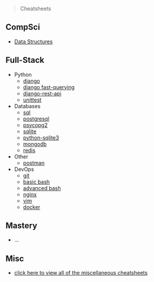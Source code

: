 > Cheatsheets

## CompSci

- [Data Structures](./compsci/data-structures.md)

## Full-Stack

- Python 
  - [django](./backend/django.md)
  - [django fast-querying](./backend/django-fast-querying.md)
  - [django-rest-api](./backend/django-rest-api.md)
  - [unittest](./backend/unittest.md)
- Databases
  - [sql](./backend/sql.md)
  - [postgresql](./backend/postgresql.md)
  - [psycopg2](./backend/psycopg2.md)
  - [sqlite](./backend/sqlite.md)
  - [python-sqlite3](./backend/python-sqlite.md)
  - [mongodb](./backend/mongodb.md)
  - [redis](./backend/redis.md)
- Other
  - [postman](./backend/postman.md)
- DevOps
  - [git](./devops/git.md)
  - [basic bash](./devops/basic_bash.md)
  - [advanced bash](./devops/advanced_bash.md)
  - [nginx](./devops/nginx.md)
  - [vim](./devops/vim.md)
  - [docker](./devops/docker.md)

## Mastery

- ...

## Misc

- [click here to view all of the miscellaneous cheatsheets](./misc-cheatsheet.md)
